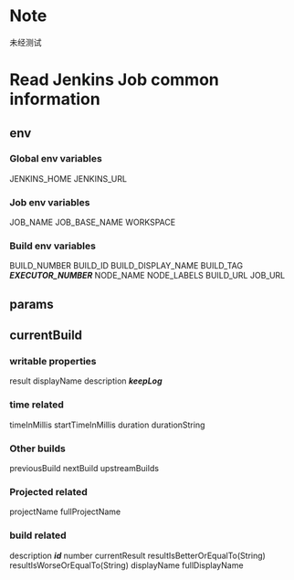 # Note
未经测试
# Read Jenkins Job common information
## env
### Global env variables
JENKINS_HOME JENKINS_URL
### Job env variables
JOB_NAME JOB_BASE_NAME  WORKSPACE

### Build env variables
BUILD_NUMBER BUILD_ID BUILD_DISPLAY_NAME  BUILD_TAG ***EXECUTOR_NUMBER*** NODE_NAME NODE_LABELS
BUILD_URL JOB_URL


## params

## currentBuild
### writable properties
result displayName description ***keepLog***
### time related
timeInMillis startTimeInMillis duration durationString
### Other builds
previousBuild nextBuild upstreamBuilds 
### Projected related
projectName fullProjectName
### build related
description ***id*** number currentResult resultIsBetterOrEqualTo(String) resultIsWorseOrEqualTo(String) displayName fullDisplayName 

 

